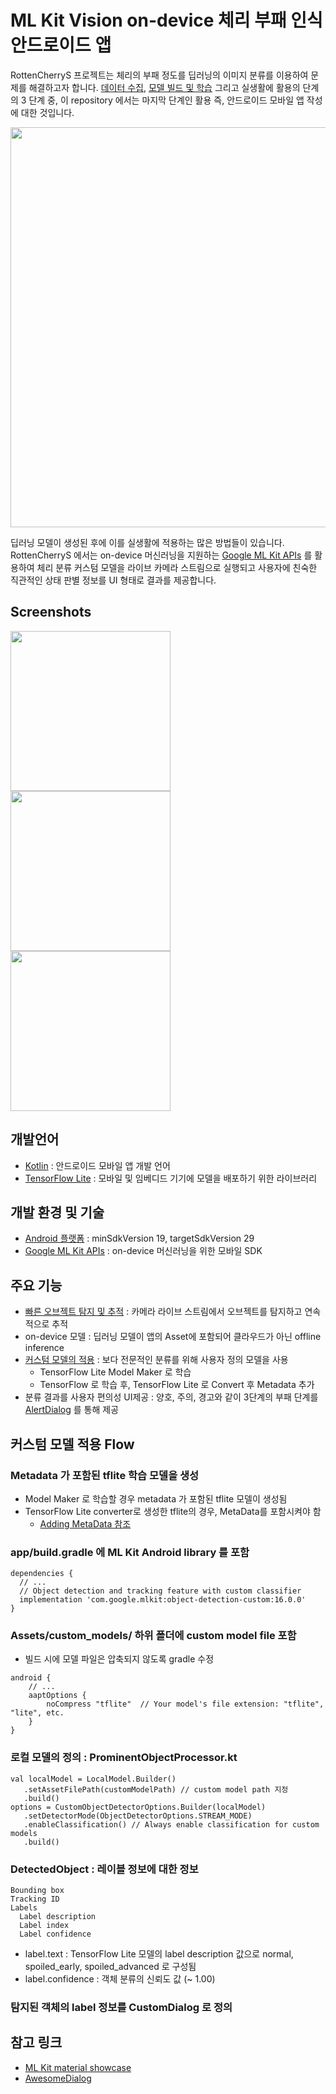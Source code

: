 # ML Kit Vision on-device 체리 부패 인식 안드로이드 앱 

RottenCherryS 프로젝트는 체리의 부패 정도를 딥러닝의 이미지 분류를 이용하여 문제를 해결하고자 합니다. [데이터 수집](https://github.com/RottenFruitsOSS/DataSet), [모델 빌드 및 학습](https://github.com/RottenFruitsOSS/image-classification) 그리고 실생활에 활용의 단계의 3 단계 중, 이 repository 에서는 마지막 단계인 활용 즉, 안드로이드 모바일 앱 작성에 대한 것입니다.


<img src="https://github.com/peltraw/RottenFruitsCamera/blob/master/images/RottenCherryS_Architecture.png" align="center" width="640" >

딥러닝 모델이 생성된 후에 이를 실생활에 적용하는 많은 방법들이 있습니다. RottenCherryS 에서는  on-device 머신러닝을 지원하는 [Google ML Kit APIs](https://developers.google.com/ml-kit/guides) 를 활용하여 체리 분류 커스텀 모델을 라이브 카메라 스트림으로 실행되고 사용자에 친숙한 직관적인 상태 판별 정보를 UI 형태로 결과를 제공합니다.

## Screenshots
<div> 
  <img src="https://github.com/peltraw/RottenFruitsCamera/blob/master/images/RottenCherryS_step2.png" width="256">
  <img src="https://github.com/peltraw/RottenFruitsCamera/blob/master/images/RottenCherryS_step3.png" width="256">
  <img src="https://github.com/peltraw/RottenFruitsCamera/blob/master/images/RottenCherryS_AppGuide.gif" width="256">
</div>
  
## 개발언어
- [Kotlin](https://developer.android.com/kotlin?hl=ko) : 안드로이드 모바일 앱 개발 언어
- [TensorFlow Lite](https://www.tensorflow.org/lite) : 모바일 및 임베디드 기기에 모델을 배포하기 위한 라이브러리

## 개발 환경 및 기술 
- [Android 플랫폼](https://developer.android.com/about?hl=ko) : minSdkVersion 19, targetSdkVersion 29 
- [Google ML Kit APIs](https://developers.google.com/ml-kit/guides) : on-device 머신러닝을 위한 모바일 SDK

## 주요 기능
- [빠른 오브젝트 탐지 및 추적](https://developers.google.com/ml-kit/vision/object-detection) : 카메라 라이브 스트림에서 오브젝트를 탐지하고 연속적으로 추적
- on-device 모델 : 딥러닝 모델이 앱의 Asset에 포함되어 클라우드가 아닌 offline inference 
- [커스텀 모델의 적용](https://developers.google.com/ml-kit/custom-models) : 보다 전문적인 분류를 위해 사용자 정의 모델을 사용
  - TensorFlow Lite Model Maker 로 학습
  - TensorFlow 로 학습 후, TensorFlow Lite 로 Convert 후 Metadata 추가
- 분류 결과를 사용자 편의성 UI제공 : 양호, 주의, 경고와 같이 3단계의 부패 단계를 [AlertDialog](https://github.com/chnouman/AwesomeDialog) 를 통해 제공

## 커스텀 모델 적용 Flow
### Metadata 가 포함된 tflite 학습 모델을 생성
  - Model Maker 로 학습할 경우 metadata 가 포함된 tflite 모델이 생성됨
  - TensorFlow Lite converter로 생성한 tflite의 경우, MetaData를 포함시켜야 함 
    - [Adding MetaData 참조](https://github.com/peltraw/tflite-add-metadata)

### app/build.gradle 에 ML Kit Android library 를 포함 
```
dependencies {
  // ...
  // Object detection and tracking feature with custom classifier
  implementation 'com.google.mlkit:object-detection-custom:16.0.0'
}
```

### Assets/custom_models/ 하위 폴더에 custom model file 포함
 - 빌드 시에 모델 파일은 압축되지 않도록 gradle 수정
```
android {
    // ...
    aaptOptions {
        noCompress "tflite"  // Your model's file extension: "tflite", "lite", etc.
    }
}
```
### 로컬 모델의 정의 : ProminentObjectProcessor.kt
```
val localModel = LocalModel.Builder()
   .setAssetFilePath(customModelPath) // custom model path 지정
   .build()
options = CustomObjectDetectorOptions.Builder(localModel)
   .setDetectorMode(ObjectDetectorOptions.STREAM_MODE)
   .enableClassification() // Always enable classification for custom models
   .build()
```

### DetectedObject : 레이블 정보에 대한 정보
```
Bounding box
Tracking ID
Labels
  Label description
  Label index
  Label confidence
```
- label.text : TensorFlow Lite 모델의 label description 값으로 normal, spoiled_early, spoiled_advanced 로 구성됨
- label.confidence : 객체 분류의 신뢰도 값 (~ 1.00)

### 탐지된 객체의 label 정보를 CustomDialog 로 정의

## 참고 링크
- [ML Kit material showcase](https://github.com/googlesamples/mlkit/tree/master/android/material-showcase)
- [AwesomeDialog](https://github.com/chnouman/AwesomeDialog)

